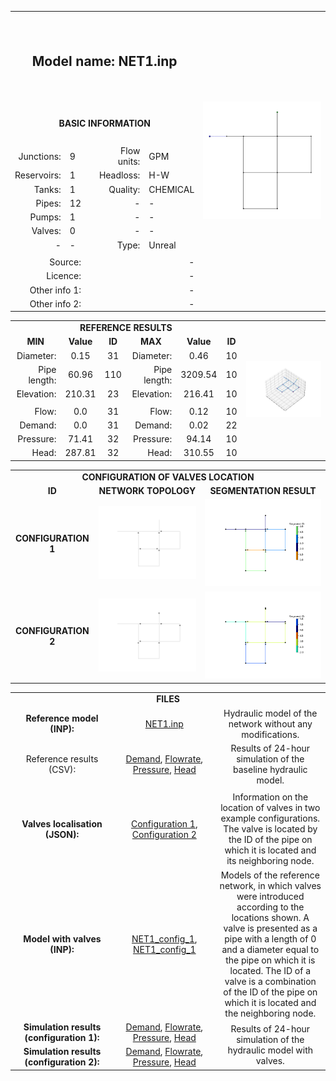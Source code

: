 <body>
  <table>
          <tr>
              <th colspan="5" height="140px">
                  <h2> Model name: NET1.inp </h2>
              </th>
              <th rowspan="14">
                  <img src="https://github.com/Arillos/WDSDataset/blob/main/WDS0001-Net1/NET1.JPG"                   alt="Network topology" width="100%">
              </th>
          </tr>
          <tr>
              <td colspan="5" align="center" height="60px">
                  <b>BASIC INFORMATION</b>
              </td>
          </tr>
          <tr>
              <td align="right">
                  Junctions:
              </td>
              <td align="left">
                  9
              </td>
              <td rowspan="7">
              </td>
              <td align="right">
                  Flow units:
              </td>
              <td align="left">
                  GPM
              </td>
          </tr>
          <tr>
              <td align="right">
                  Reservoirs:
              </td>
              <td align="left">
                  1
              </td>
              <td align="right">
                  Headloss:
              </td>
              <td align="left">
                  H-W
              </td>
          </tr>
          <tr>
              <td align="right">
                  Tanks:
              </td>
              <td align="left">
                  1
              </td>
              <td align="right">
                  Quality:
              </td>
              <td align="left">
                  CHEMICAL
              </td>
          </tr>
          <tr>
              <td align="right">
                  Pipes:
              </td>
              <td align="left">
                  12
              </td>
              <td align="right">
                  -
              </td>
              <td align="left">
                  -
              </td>
          </tr>
          <tr>
              <td align="right">
                  Pumps:
              </td>
              <td align="left">
                  1
              </td>
              <td align="right">
                  -
              </td>
              <td align="left">
                  -
              </td>
          </tr>
          <tr>
              <td align="right">
                  Valves:
              </td>
              <td align="left">
                  0
              </td>
              <td align="right">
                  -
              </td>
              <td align="left">
                  -
              </td>
          </tr>
          <tr>
              <td align="right">
                  -
              </td>
              <td align="left">
                  -
              </td>
              <td align="right">
                  Type:
              </td>
              <td align="left">
                  Unreal
              </td>
          </tr>
          <tr>
              <td colspan="5" align="center">
              </td>
          </tr>
          <tr>
              <td colspan="2" align="right">
                  Source: 
              </td>
              <td colspan="3" align="right">
                  -
              </td>
          </tr>
          <tr>
              <td colspan="2" align="right">
                  Licence: 
              </td>
              <td colspan="3" align="right">
                  -
              </td>
          </tr>
          <tr>
              <td colspan="2" align="right">
                  Other info 1: 
              </td>
              <td colspan="3" align="right">
                  -
              </td>
          </tr>
          <tr>
              <td colspan="2" align="right">
                  Other info 2: 
              </td>
              <td colspan="3" align="right">
                  -
              </td>
          </tr>
  </table>
</body>
<table>
      <td colspan="7" align="center">
          <b>REFERENCE RESULTS</b>
      </td>
      <td rowspan="10">
           <img src="https://github.com/Arillos/WDSDataset/blob/main/WDS0001-Net1/NET1_node_elevation_3D.png"           alt="Network topology" width="100%">
      </td>
  </tr>
  <tr>
      <td align="center">
         <b>MIN</b>
      </td>
      <td align="center">
          <b>Value</b>
      </td>
      <td align="center">
          <b>ID</b>
      </td>
      <td align="center">
          <b>MAX</b>
      </td>
      <td align="center">
          <b>Value</b>
      </td>
      <td align="center">
         <b>ID</b>
      </td>
  </tr>
  <tr>
      <td align="right">
         Diameter:
      </td>
      <td align="center">
          0.15
      </td>
      <td align="center">
          31
      </td>
      <td align="right">
          Diameter:
      </td>
      <td align="center">
          0.46
      </td>
      <td align="center">
          10
      </td>
  </tr>
  <tr>
      <td align="right">
         Pipe length:
      </td>
      <td align="center">
          60.96
      </td>
      <td align="center">
          110
      </td>
      <td align="right">
          Pipe length:
      </td>
      <td align="center">
          3209.54
      </td>
      <td align="center">
          10
      </td>
  </tr>
  <tr>
      <td align="right">
          Elevation:
      </td>
      <td align="center">
          210.31
      </td>
      <td align="center">
          23
      </td>
      <td align="right">
          Elevation:
      </td>
      <td align="center">
          216.41
      </td>
      <td align="center">
          10
      </td>
  </tr>
  <tr>
      <td colspan="6" align="center"> </td>
  </tr>
  <tr>
      <td align="right">
          Flow:
      </td>
      <td align="center">
          0.0
      </td>
      <td align="center">
          31
      </td>
      <td align="right">
          Flow:
      </td>
      <td align="center">
          0.12
      </td>
      <td align="center">
          10
      </td>
  </tr>
  <tr>
      <td align="right">
          Demand:
      </td>
      <td align="center">
          0.0
      </td>
      <td align="center">
          31
      </td>
      <td align="right">
          Demand:
      </td>
      <td align="center">
          0.02
      </td>
      <td align="center">
          22
      </td>
  </tr>
  <tr>
      <td align="right">
          Pressure:
      </td>
      <td align="center">
          71.41
      </td>
      <td align="center">
          32
      </td>
      <td align="right">
          Pressure:
      </td>
      <td align="center">
          94.14
      </td>
      <td align="center">
          10
      </td>
  </tr>
  <tr>
      <td align="right">
          Head:
      </td>
      <td align="center">
          287.81
      </td>
      <td align="center">
          32
      </td>
      <td align="right">
          Head:
      </td>
      <td align="center">
          310.55
      </td>
      <td align="center">
          10
      </td>
  </tr>
</table>
<table>
  <tr>
      <td colspan="3" align="center">
          <b>CONFIGURATION OF VALVES LOCATION</b>
      </td>
  </tr>
  <tr>
      <td align="center">
          <b>ID</b>
      </td>
      <td align="center">
          <b>NETWORK TOPOLOGY</b>
      </td>
      <td align="center">
          <b>SEGMENTATION RESULT</b>
      </td>
  </tr>
  <tr>
      <td align="center">
          <b>CONFIGURATION 1</b>
      </td>
      <td align="center">
           <img src="https://github.com/Arillos/WDSDataset/blob/main/WDS0001-Net1/NET1_valve_config_1.png"           alt="Valve config 1" width="100%">
      </td>
      <td align="center">
           <img src="https://github.com/Arillos/WDSDataset/blob/main/WDS0001-Net1/NET1_segmentation_config_1.png"           alt="Segmentation config 1" width="100%">
      </td>
  </tr>
  <tr>
      <td align="center">
          <b>CONFIGURATION 2</b>
      </td>
      <td align="center">
           <img src="https://github.com/Arillos/WDSDataset/blob/main/WDS0001-Net1/NET1_valve_config_2.png"           alt="Valve config 2" width="100%">
      </td>
      <td align="center">
           <img src="https://github.com/Arillos/WDSDataset/blob/main/WDS0001-Net1/NET1_segmentation_config_2.png"           alt="Segmentation config 2" width="100%">
      </td>
  </tr>
</table>
<table>
  <tr>
      <td colspan="3" align="center">
          <b>FILES</b>
      </td>
  </tr>
  <tr>
      <td align="center">
          <b>Reference model (INP): </b>
      </td>
      <td align="center">
          <a href="https://github.com/Arillos/WDSDataset/blob/main/WDS0001-Net1/NET1.inp">NET1.inp</a>      </td>
      <td align="center" width="35%" text-align="justify">
          Hydraulic model of the network without any modifications.
      </td>
  </tr>
  <tr>
      <td align="center">
          Reference results (CSV):
      </td>
      <td align="center">
          <a href="https://github.com/Arillos/WDSDataset/blob/main/WDS0001-Net1/NET1_demand.csv">Demand</a>,           <a href="https://github.com/Arillos/WDSDataset/blob/main/WDS0001-Net1/NET1_flowrate.csv">Flowrate</a>,           <a href="https://github.com/Arillos/WDSDataset/blob/main/WDS0001-Net1/NET1_pressure.csv">Pressure</a>,           <a href="https://github.com/Arillos/WDSDataset/blob/main/WDS0001-Net1/NET1_head.csv">Head</a>      </td>
      <td align="center" width="35%" text-align="justify">
          Results of 24-hour simulation of the baseline hydraulic model.
      </td>
  </tr>
  <tr>
      <td colspan="3" align="center">
      </td>
  </tr>
  <tr>
      <td align="center">
          <b>Valves localisation (JSON): </b>
      </td>
      <td align="center">
          <a href="https://github.com/Arillos/WDSDataset/blob/main/WDS0001-Net1/NET1_valve_config_1.json">Configuration 1</a>,           <a href="https://github.com/Arillos/WDSDataset/blob/main/WDS0001-Net1/NET1_valve_config_2.json">Configuration 2</a>      </td>
      <td align="center" width="35%" text-align="justify">
          Information on the location of valves in two example configurations.           The valve is located by the ID of the pipe on which it is located and           its neighboring node.
      </td>
  </tr>
  <tr>
      <td align="center">
          <b>Model with valves (INP): </b>
      </td>
      <td align="center">
          <a href="https://github.com/Arillos/WDSDataset/blob/main/WDS0001-Net1/NET1_config_1.inp">NET1_config_1</a>,           <a href="https://github.com/Arillos/WDSDataset/blob/main/WDS0001-Net1/NET1_config_2.inp">NET1_config_1</a>      </td>
      <td align="center" width="35%" text-align="justify">
          Models of the reference network, in which valves were introduced according to the           locations shown. A valve is presented as a pipe with a length of 0 and a diameter           equal to the pipe on which it is located. The ID of a valve is a combination of           the ID of the pipe on which it is located and the neighboring node.
      </td>
  </tr>
  <tr>
      <td align="center">
          <b>Simulation results (configuration 1): </b>
      </td>
      <td align="center">
          <a href="https://github.com/Arillos/WDSDataset/blob/main/WDS0001-Net1/NET1_demand_config_1.csv">Demand</a>,           <a href="https://github.com/Arillos/WDSDataset/blob/main/WDS0001-Net1/NET1_flowrate_config_1.csv">Flowrate</a>,           <a href="https://github.com/Arillos/WDSDataset/blob/main/WDS0001-Net1/NET1_pressure_config_1.csv">Pressure</a>,           <a href="https://github.com/Arillos/WDSDataset/blob/main/WDS0001-Net1/NET1_head_config_1.csv">Head</a>      </td>
      <td rowspan="2" align="center" width="35%" text-align="justify">
           Results of 24-hour simulation of the hydraulic model with valves.
      </td>
  </tr>
  <tr>
      <td align="center">
          <b>Simulation results (configuration 2): </b>
      </td>
      <td align="center">
          <a href="https://github.com/Arillos/WDSDataset/blob/main/WDS0001-Net1/NET1_demand_config_2.csv">Demand</a>,           <a href="https://github.com/Arillos/WDSDataset/blob/main/WDS0001-Net1/NET1_flowrate_config_2.csv">Flowrate</a>,           <a href="https://github.com/Arillos/WDSDataset/blob/main/WDS0001-Net1/NET1_pressure_config_2.csv">Pressure</a>,           <a href="https://github.com/Arillos/WDSDataset/blob/main/WDS0001-Net1/NET1_head_config_2.csv">Head</a>      </td>
  </tr>
</table>
